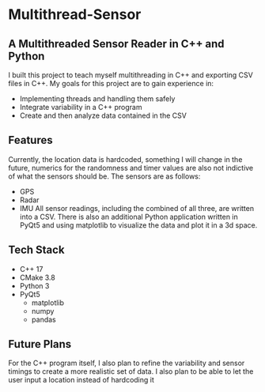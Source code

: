 # Multithread-Sensor

## A Multithreaded Sensor Reader in C++ and Python

I built this project to teach myself multithreading in C++ and exporting CSV files in C++. My goals for this project are to gain experience in:
- Implementing threads and handling them safely
- Integrate variability in a C++ program
- Create and then analyze data contained in the CSV

## Features

Currently, the location data is hardcoded, something I will change in the future, numerics for the randomness and timer values are also not indictive of what the sensors should be.
The sensors are as follows:
- GPS
- Radar
- IMU
All sensor readings, including the combined of all three, are written into a CSV.
There is also an additional Python application written in PyQt5 and using matplotlib to visualize the data and plot it in a 3d space.

## Tech Stack

- C++ 17
- CMake 3.8
- Python 3
- PyQt5
  - matplotlib
  - numpy
  - pandas

## Future Plans

For the C++ program itself, I also plan to refine the variability and sensor timings to create a more realistic set of data.
I also plan to be able to let the user input a location instead of hardcoding it
